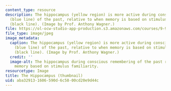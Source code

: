 ```yaml
---
content_type: resource
description: The hippocampus (yellow region) is more active during conscious remembering
  (blue line) of the past, relative to when memory is based on stimulus familiarity
  (black line). (Image by Prof. Anthony Wagner.)
file: https://ol-ocw-studio-app-production.s3.amazonaws.com/courses/9-912-special-topics-in-brain-and-cognitive-sciences-fall-2001/aba329131606590d6c5800cd20e9d44c_9-912f01-th.jpg
file_type: image/jpeg
image_metadata:
  caption: The hippocampus (yellow region) is more active during conscious remembering
    (blue line) of the past, relative to when memory is based on stimulus familiarity
    (black line). (Image by Prof. Anthony Wagner.)
  credit: ''
  image-alt: The hippocampus during conscious remembering of the past relative to
    memory based on stimulus familiarity.
resourcetype: Image
title: The Hippocampus (thumbnail)
uid: aba32913-1606-590d-6c58-00cd20e9d44c
---
```

